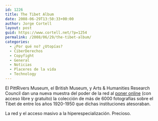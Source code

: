 ```yaml
---
id: 1226
title: The Tibet Album
date: 2008-06-29T13:50:33+00:00
author: Jorge Cortell
layout: post
guid: https://www.cortell.net/?p=1254
permalink: /2008/06/29/the-tibet-album/
categories:
  - ¿Por qué no? ¿Utopías?
  - CiberDerechos
  - Copyfight
  - General
  - Noticias
  - Placeres de la vida
  - Technology
---
```

El PittRivers Museum, el British Museum, y Arts & Humanities Research Council dan una nueva muestra del poder de la red al <a title="https://tibet.prm.ox.ac.uk/" href="https://tibet.prm.ox.ac.uk/" target="_blank">poner online</a> (con acceso libre y gratuito) la colección de más de 6000 fotografías sobre el Tibet de entre los años 1920-1950 que dichas instituciones atesoraban.

La red y el acceso masivo a la hiperespecialización. Precioso.